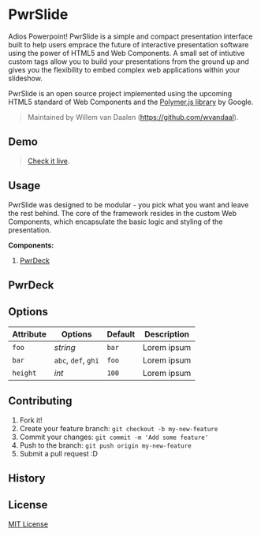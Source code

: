 # PwrSlide

Adios Powerpoint! PwrSlide is a simple and compact presentation interface built to help users emprace the future of interactive presentation software using the power of HTML5 and Web Components. A small set of intiutive custom tags allow you to build your presentations from the ground up and gives you the flexibility to embed complex web applications within your slideshow.

PwrSlide is an open source project implemented using the upcoming HTML5 standard of Web Components and the [Polymer.js library](http://polymer-project.org) by Google. 

> Maintained by Willem van Daalen (https://github.com/wvandaal).

## Demo

> [Check it live](http://customelements.github.io/boilerplate-element).

## Usage

PwrSlide was designed to be modular - you pick what you want and leave the rest behind. The core of the framework resides in the custom Web Components, which encapsulate the basic logic and styling of the presentation. 

**Components:**  

1) [PwrDeck](#pwrdeck)



## PwrDeck


## Options

Attribute  | Options                   | Default             | Description
---        | ---                       | ---                 | ---
`foo`      | *string*                  | `bar`               | Lorem ipsum
`bar`      | `abc`, `def`, `ghi` 	   | `foo`               | Lorem ipsum
`height`   | *int*                     | `100`               | Lorem ipsum


## Contributing

1. Fork it!
2. Create your feature branch: `git checkout -b my-new-feature`
3. Commit your changes: `git commit -m 'Add some feature'`
4. Push to the branch: `git push origin my-new-feature`
5. Submit a pull request :D

## History


## License

[MIT License](http://opensource.org/licenses/MIT)